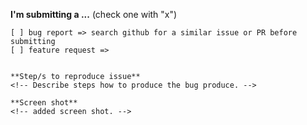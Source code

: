 **I'm submitting a ...**  (check one with "x")
```
[ ] bug report => search github for a similar issue or PR before submitting
[ ] feature request => 


**Step/s to reproduce issue**
<!-- Describe steps how to produce the bug produce. -->

**Screen shot**
<!-- added screen shot. -->
